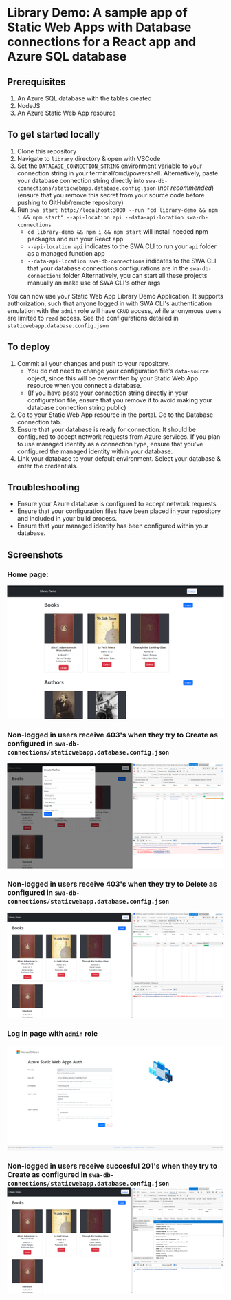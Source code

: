 # Library Demo: A sample app of Static Web Apps with Database connections for a React app and Azure SQL database

## Prerequisites
1. An Azure SQL database with the tables created
2. NodeJS
3. An Azure Static Web App resource

## To get started locally
1. Clone this repository
2. Navigate to `library` directory & open with VSCode
3. Set the `DATABASE_CONNECTION_STRING` environment variable to your connection string in your terminal/cmd/powershell. Alternatively, paste your database connection string directly into `swa-db-connections/staticwebapp.database.config.json` (*not recommended*) (ensure that you remove this secret from your source code before pushing to GitHub/remote repository)
4. Run `swa start http://localhost:3000 --run "cd library-demo && npm i && npm start" --api-location api --data-api-location swa-db-connections`
    * `cd library-demo && npm i && npm start` will install needed npm packages and run your React app
    * `--api-location api` indicates to the SWA CLI to run your `api` folder as a managed function app
    * `--data-api-location swa-db-connections` indicates to the SWA CLI that your database connections configurations are in the `swa-db-connections` folder
Alternatively, you can start all these projects manually an make use of SWA CLI's other args

You can now use your Static Web App Library Demo Application. It supports authorization, such that anyone logged in with SWA CLI's authentication emulation with the `admin` role will have `CRUD` access, while anonymous users are limited to `read` access. See the configurations detailed in `staticwebapp.database.config.json`

## To deploy
1. Commit all your changes and push to your repository. 
    * You do not need to change your configuration file's `data-source` object, since this will be overwritten by your Static Web App resource when you connect a database.
    * (If you have paste your connection string directly in your configuration file, ensure that you remove it to avoid making your database connection string public)
2. Go to your Static Web App resource in the portal. Go to the Database connection tab.
3. Ensure that your database is ready for connection. It should be configured to accept network requests from Azure services. If you plan to use managed identity as a connection type, ensure that you've configured the managed identity within your database. 
4. Link your database to your default environment. Select your database & enter the credentials.

## Troubleshooting
* Ensure your Azure database is configured to accept network requests
* Ensure that your configuration files have been placed in your repository and included in your build process. 
* Ensure that your managed identity has been configured within your database.

## Screenshots

### Home page:
![alt text](./.readme/mainpage.png)

### Non-logged in users receive 403's when they try to Create as configured in `swa-db-connections/staticwebapp.database.config.json`
![alt text](./.readme/anonuserscreate.png)

### Non-logged in users receive 403's when they try to Delete as configured in `swa-db-connections/staticwebapp.database.config.json`
![alt text](./.readme/anonusersdelete.png)

### Log in page with `admin` role
![alt text](./.readme/authpage.png)

### Non-logged in users receive succesful 201's when they try to Create as configured in `swa-db-connections/staticwebapp.database.config.json`![alt text](./.readme/adminuserscreate.png)
